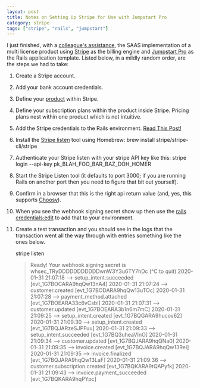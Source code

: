 ```yaml
---
layout: post
title: Notes on Setting Up Stripe for Use with Jumpstart Pro
category: stripe
tags: ["stripe", "rails", "jumpstart"]
---
```

I just finished, with a [colleague's assistance](https://eethomp.github.io), the SAAS implementation of a multi license product using [Stripe](https://www.stripe.com/) as the billing engine and [Jumpstart Pro](https://jumpstartrails.com/) as the Rails application template.  Listed below, in a mildly random order, are the steps we had to take:

1.  Create a Stripe account.
2.  Add your bank account credentials.
3. Define your [product](https://dashboard.stripe.com/test/subscriptions/products) within Stripe.
4. Define your subscription plans within the product inside Stripe.  Pricing plans nest within one product which is not intuitive.
5. Add the Stripe credentials to the Rails environment. [Read This Post!](https://fuzzyblog.io/blog/rails/2020/01/24/when-rails-credentials-edit-won-t-save-your-credentials.html)
6. Install the [Stripe listen](https://stripe.com/docs/stripe-cli) tool using Homebrew: brew install stripe/stripe-cli/stripe 
7. Authenticate your Stripe listen with your stripe API key like this: stripe login --api-key pk_BLAH_FOO_BAR_BAZ_DOH_HOMER
8. Start the Stripe Listen tool (it defaults to port 3000; if you are running Rails on another port then you need to figure that bit out yourself).
9. Confirm in a browser that this is the right api return value (and, yes, this supports [Choosy](https://www.choosyosx.com/)).
10. When you see the webhook signing secret show up then use the [rails credentials:edit](https://fuzzyblog.io/blog/rails/2020/01/24/when-rails-credentials-edit-won-t-save-your-credentials.html) to add that to your environment.
11. Create a test transaction and you should see in the logs that the transaction went all the way through with entries something like the ones below.

   
    stripe listen
    > Ready! Your webhook signing secret is whsec_TRyDDDDDDDDDDDwnW3Y3u6TY7hDc (^C to quit)
    2020-01-31 21:07:18   --> setup_intent.succeeded [evt_1G7BOCARA9hqQw13nA4]
    2020-01-31 21:07:24   --> customer.created [evt_1G7BODARA9hqQw13uTOc]
    2020-01-31 21:07:28   --> payment_method.attached [evt_1G7BOEARA33c6vCsbI]
    2020-01-31 21:07:31   --> customer.updated [evt_1G7BOEARA3b1n6m7mC]
    2020-01-31 21:09:25   --> setup_intent.created [evt_1G7BQGARA9hucov62]
    2020-01-31 21:09:30   --> setup_intent.created [evt_1G7BQJARzeSJPFuu]
    2020-01-31 21:09:33   --> setup_intent.succeeded [evt_1G7BQ3uheaVInO]
    2020-01-31 21:09:34   --> customer.updated [evt_1G7BQJARA9hqQNa0]
    2020-01-31 21:09:35   --> invoice.created [evt_1G7BQJARA9hqQw13Rei]
    2020-01-31 21:09:35   --> invoice.finalized [evt_1G7BQJARA9hqQw13LaF]
    2020-01-31 21:09:36   --> customer.subscription.created [evt_1G7BQKARA9tQAPyfk]
    2020-01-31 21:09:43   --> invoice.payment_succeeded [evt_1G7BQKARA9hqPYpc]